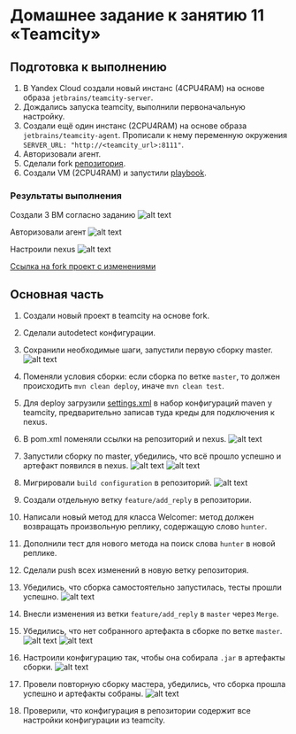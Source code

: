 # Домашнее задание к занятию 11 «Teamcity»

## Подготовка к выполнению

1. В Yandex Cloud создали новый инстанс (4CPU4RAM) на основе образа `jetbrains/teamcity-server`.
2. Дождались запуска teamcity, выполнили первоначальную настройку.
3. Создали ещё один инстанс (2CPU4RAM) на основе образа `jetbrains/teamcity-agent`. Прописали к нему переменную окружения `SERVER_URL: "http://<teamcity_url>:8111"`.
4. Авторизовали агент.
5. Сделали fork [репозитория](https://github.com/aragastmatb/example-teamcity).
6. Создали VM (2CPU4RAM) и запустили [playbook](./infrastructure).

### Результаты выполнения
Создали 3 ВМ согласно заданию
![alt text](screenshots/1.png)

Авторизовали агент
![alt text](screenshots/2.png)

Настроили nexus
![alt text](screenshots/0.png)

[Ссылка на fork проект с изменениями](https://github.com/lauragrechenko/example-teamcity)

## Основная часть

1. Создали новый проект в teamcity на основе fork.
2. Сделали autodetect конфигурации.
3. Сохранили необходимые шаги, запустили первую сборку master.
![alt text](screenshots/12.png)

4. Поменяли условия сборки: если сборка по ветке `master`, то должен происходить `mvn clean deploy`, иначе `mvn clean test`.
5. Для deploy загрузили [settings.xml](./teamcity/settings.xml) в набор конфигураций maven у teamcity, предварительно записав туда креды для подключения к nexus.
6. В pom.xml поменяли ссылки на репозиторий и nexus.
![alt text](screenshots/3.png)

7. Запустили сборку по master, убедились, что всё прошло успешно и артефакт появился в nexus.
![alt text](screenshots/4.png)
![alt text](screenshots/5.png)

8. Мигрировали `build configuration` в репозиторий.
![alt text](screenshots/6.png)

9. Создали отдельную ветку `feature/add_reply` в репозитории.
10. Написали новый метод для класса Welcomer: метод должен возвращать произвольную реплику, содержащую слово `hunter`.
11. Дополнили тест для нового метода на поиск слова `hunter` в новой реплике.
12. Сделали push всех изменений в новую ветку репозитория.
13. Убедились, что сборка самостоятельно запустилась, тесты прошли успешно.
![alt text](screenshots/7.png)

14. Внесли изменения из ветки `feature/add_reply` в `master` через `Merge`.
15. Убедились, что нет собранного артефакта в сборке по ветке `master`.
![alt text](screenshots/8.png)
![alt text](screenshots/9.png)

16. Настроили конфигурацию так, чтобы она собирала `.jar` в артефакты сборки.
![alt text](screenshots/10.png)

17. Провели повторную сборку мастера, убедились, что сборка прошла успешно и артефакты собраны.
![alt text](screenshots/11.png)

18. Проверили, что конфигурация в репозитории содержит все настройки конфигурации из teamcity.

